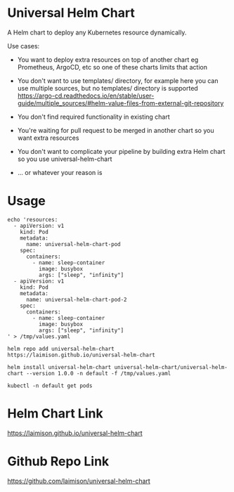 # Universal Helm Chart

A Helm chart to deploy any Kubernetes resource dynamically.

Use cases:

* You want to deploy extra resources on top of another chart eg Prometheus, ArgoCD, etc so one of these charts limits that action

* You don't want to use templates/ directory, for example here you can use multiple sources, but no templates/ directory is supported https://argo-cd.readthedocs.io/en/stable/user-guide/multiple_sources/#helm-value-files-from-external-git-repository

* You don't find required functionality in existing chart

* You're waiting for pull request to be merged in another chart so you want extra resources

* You don't want to complicate your pipeline by building extra Helm chart so you use universal-helm-chart

* ... or whatever your reason is

# Usage

```
echo 'resources:
  - apiVersion: v1
    kind: Pod
    metadata:
      name: universal-helm-chart-pod
    spec:
      containers:
        - name: sleep-container
          image: busybox
          args: ["sleep", "infinity"]
  - apiVersion: v1
    kind: Pod
    metadata:
      name: universal-helm-chart-pod-2
    spec:
      containers:
        - name: sleep-container
          image: busybox
          args: ["sleep", "infinity"]
' > /tmp/values.yaml

helm repo add universal-helm-chart https://laimison.github.io/universal-helm-chart

helm install universal-helm-chart universal-helm-chart/universal-helm-chart --version 1.0.0 -n default -f /tmp/values.yaml

kubectl -n default get pods
```

# Helm Chart Link

https://laimison.github.io/universal-helm-chart

# Github Repo Link

https://github.com/laimison/universal-helm-chart
